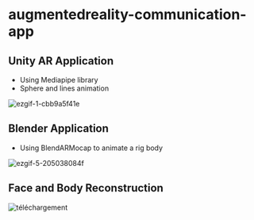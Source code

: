 # augmentedreality-communication-app

## Unity AR Application 
- Using Mediapipe library 
- Sphere and lines animation 

 ![ezgif-1-cbb9a5f41e](https://user-images.githubusercontent.com/72024438/213524578-fafe6357-7fb7-4411-a103-73dbd7e155d4.gif)

## Blender Application 
- Using BlendARMocap to animate a rig body

![ezgif-5-205038084f](https://user-images.githubusercontent.com/72024438/213676242-85ddf0d4-0ac8-4db6-9b2d-5ec99a72e51a.gif)

## Face and Body Reconstruction 

![téléchargement](https://user-images.githubusercontent.com/72024438/213676309-4629740a-35d8-4df7-a6bb-c668a96d259f.gif)



